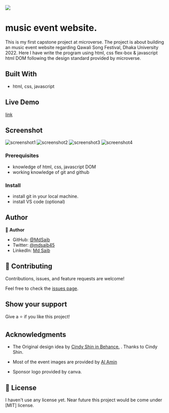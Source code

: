 ![](https://img.shields.io/badge/Microverse-blueviolet)


# music event website.

 This is my first capstone project at microverse. The project is about building an music event website regarding Qawali Song Festival, Dhaka University 2022. Here I have write the program using html, css flex-box & javascript html DOM following the design standard provided by microverse. 



## Built With

- html, css, javascript

## Live Demo

[link](https://mdsaib.github.io/capstone1/ )

## Screenshot

![screenshot1](image/screenshot1.png)
![screenshot2](image/screenshot2.png)
![screenshot3](image/screenshot3.png)
![screenshot4](image/screenshot4.png)

### Prerequisites
- knowledge of html, css, javascript DOM
- working knowledge of git and github



### Install
- install git in your local machine.
- install VS code (optional)



## Author

👤 **Author**

- GitHub: [@MdSaib](https://github.com/MdSaib)
- Twitter: [@mdsaib45](https://twitter.com/mdsaib45)
- LinkedIn: [Md Saib](https://linkedin.com/in/mdsaib)


## 🤝 Contributing

Contributions, issues, and feature requests are welcome!

Feel free to check the [issues page](https://github.com/MdSaib/capstone1/issues).

## Show your support

Give a ⭐️ if you like this project!

## Acknowledgments
- The Original design idea by [Cindy Shin in Behance.](https://www.behance.net/adagio07) . Thanks to Cindy Shin.

- Most of the event images are provided by [Al Amin](https://linkedin.com/in/md-al-amin-rakib-a42725195)

- Sponsor logo provided by canva.


## 📝 License

I haven't use any license yet. Near future this project would be come under [MIT] license.
